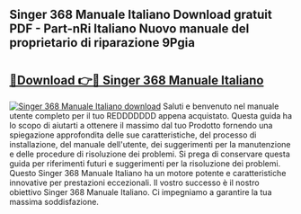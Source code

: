 ## Singer 368 Manuale Italiano Download gratuit PDF - Part-nRi Italiano Nuovo manuale del proprietario di riparazione 9Pgia

# <h2><a href="http://dfe9jh.blite.top/?on=Singer+368+Manuale+Italiano">🔗Download 👉🔴 Singer 368 Manuale Italiano</a></h2>

[![Singer 368 Manuale Italiano download](https://i.imgur.com/lujVjoI.png)](http://dfe9jh.blite.top/?on=Singer+368+Manuale+Italiano)
Saluti e benvenuto nel manuale utente completo per il tuo REDDDDDDD appena acquistato. Questa guida ha lo scopo di aiutarti a ottenere il massimo dal tuo Prodotto fornendo una spiegazione approfondita delle sue caratteristiche, del processo di installazione, del manuale dell'utente, dei suggerimenti per la manutenzione e delle procedure di risoluzione dei problemi. Si prega di conservare questa guida per riferimenti futuri e suggerimenti per la risoluzione dei problemi. Questo Singer 368 Manuale Italiano ha un motore potente e caratteristiche innovative per prestazioni eccezionali. Il vostro successo è il nostro obiettivo Singer 368 Manuale Italiano. Ci impegniamo a garantire la tua massima soddisfazione.
